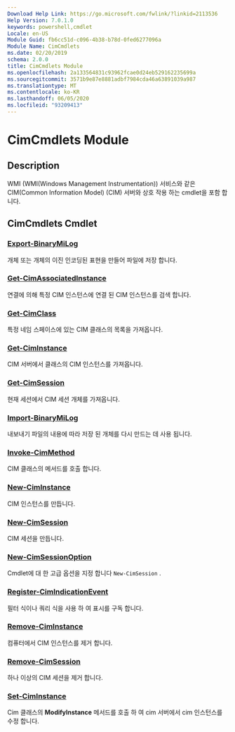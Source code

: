 ```yaml
---
Download Help Link: https://go.microsoft.com/fwlink/?linkid=2113536
Help Version: 7.0.1.0
keywords: powershell,cmdlet
Locale: en-US
Module Guid: fb6cc51d-c096-4b38-b78d-0fed6277096a
Module Name: CimCmdlets
ms.date: 02/20/2019
schema: 2.0.0
title: CimCmdlets Module
ms.openlocfilehash: 2a133564831c93962fcae0d24eb529162235699a
ms.sourcegitcommit: 3571b9e87e8881adbf7984cda46a63891039a987
ms.translationtype: MT
ms.contentlocale: ko-KR
ms.lasthandoff: 06/05/2020
ms.locfileid: "93209413"
---
```

# CimCmdlets Module

## Description

WMI (WMI(Windows Management Instrumentation)) 서비스와 같은 CIM(Common Information Model) (CIM) 서버와 상호 작용 하는 cmdlet을 포함 합니다.

## CimCmdlets Cmdlet

### [Export-BinaryMiLog](Export-BinaryMiLog.md)
개체 또는 개체의 이진 인코딩된 표현을 만들어 파일에 저장 합니다.

### [Get-CimAssociatedInstance](Get-CimAssociatedInstance.md)
연결에 의해 특정 CIM 인스턴스에 연결 된 CIM 인스턴스를 검색 합니다.

### [Get-CimClass](Get-CimClass.md)
특정 네임 스페이스에 있는 CIM 클래스의 목록을 가져옵니다.

### [Get-CimInstance](Get-CimInstance.md)
CIM 서버에서 클래스의 CIM 인스턴스를 가져옵니다.

### [Get-CimSession](Get-CimSession.md)
현재 세션에서 CIM 세션 개체를 가져옵니다.

### [Import-BinaryMiLog](Import-BinaryMiLog.md)
내보내기 파일의 내용에 따라 저장 된 개체를 다시 만드는 데 사용 됩니다.

### [Invoke-CimMethod](Invoke-CimMethod.md)
CIM 클래스의 메서드를 호출 합니다.

### [New-CimInstance](New-CimInstance.md)
CIM 인스턴스를 만듭니다.

### [New-CimSession](New-CimSession.md)
CIM 세션을 만듭니다.

### [New-CimSessionOption](New-CimSessionOption.md)
Cmdlet에 대 한 고급 옵션을 지정 합니다 `New-CimSession` .

### [Register-CimIndicationEvent](Register-CimIndicationEvent.md)
필터 식이나 쿼리 식을 사용 하 여 표시를 구독 합니다.

### [Remove-CimInstance](Remove-CimInstance.md)
컴퓨터에서 CIM 인스턴스를 제거 합니다.

### [Remove-CimSession](Remove-CimSession.md)
하나 이상의 CIM 세션을 제거 합니다.

### [Set-CimInstance](Set-CimInstance.md)
Cim 클래스의 **ModifyInstance** 메서드를 호출 하 여 cim 서버에서 cim 인스턴스를 수정 합니다.
